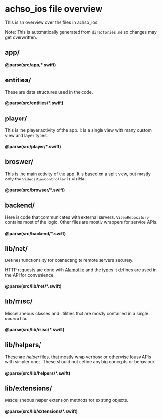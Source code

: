 # achso\_ios file overview

This is an overview over the files in achso\_ios.

Note: This is automatically generated from `directories.md` so changes may get overwritten.

## app/

#### @parse(src/app/*.swift)

## entities/

These are data structures used in the code.

#### @parse(src/entities/*.swift)

## player/

This is the player activity of the app. It is a single view with many custom view and layer types.

#### @parse(src/player/*.swift)

## broswer/

This is the main activity of the app. It is based on a split view, but mostly only the `VideosViewController` is visible.

#### @parse(src/browser/*.swift)

## backend/

Here is code that communicates with external servers. `VideoRepository` contains most of the logic. Other files are mostly wrappers for service APIs.

#### @parse(src/backend/*.swift)

## lib/net/

Defines functionality for connecting to remote servers securely.

HTTP requests are done with [Alamofire](https://github.com/Alamofire/Alamofire) and the types it defines are used in the API for convenience.

#### @parse(src/lib/net/*.swift)

## lib/misc/

Miscellaneous classes and utilities that are mostly contained in a single source file.

#### @parse(src/lib/misc/*.swift)

## lib/helpers/

These are _helper_ files, that mostly wrap verbose or otherwise lousy APIs with simpler ones.
These should not define any big concepts or behaviour.

#### @parse(src/lib/helpers/*.swift)

## lib/extensions/

Miscellaneous helper extension methods for existing objects.

#### @parse(src/lib/extensions/*.swift)

